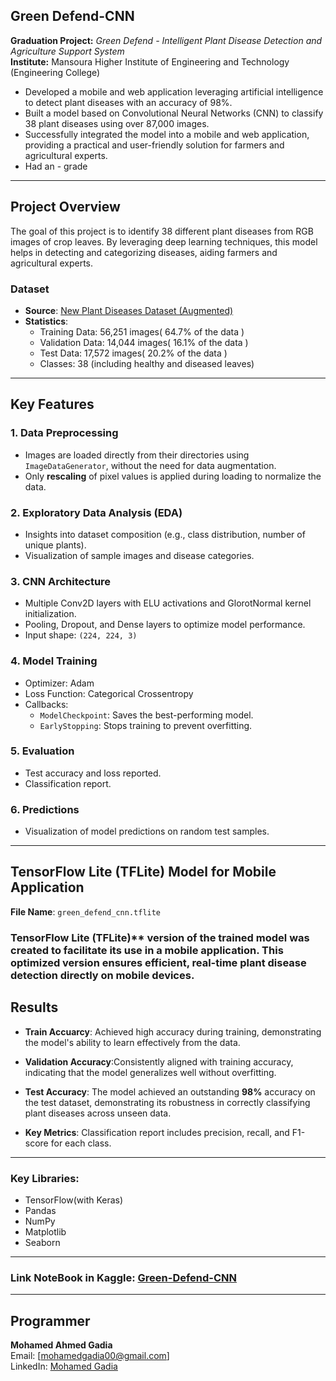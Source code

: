 ## Green Defend-CNN

**Graduation Project:** *Green Defend - Intelligent Plant Disease Detection and Agriculture Support System*  
**Institute:** Mansoura Higher Institute of Engineering and Technology (Engineering College)

- Developed a mobile and web application leveraging artificial intelligence to detect plant diseases with an accuracy of 98%.
- Built a model based on Convolutional Neural Networks (CNN) to classify 38 plant diseases using over 87,000 images.
- Successfully integrated the model into a mobile and web application, providing a practical and user-friendly solution for farmers and agricultural experts.
- Had an - grade

---

## Project Overview

The goal of this project is to identify 38 different plant diseases from RGB images of crop leaves. By leveraging deep learning techniques, this model helps in detecting and categorizing diseases, aiding farmers and agricultural experts.

### Dataset
- **Source**: [New Plant Diseases Dataset (Augmented)](https://www.kaggle.com/vipoooool/new-plant-diseases-dataset)
- **Statistics**:
  - Training Data: 56,251 images( 64.7% of the data )
  - Validation Data: 14,044 images( 16.1% of the data )
  - Test Data: 17,572 images( 20.2% of the data )
  - Classes: 38 (including healthy and diseased leaves)

---

## Key Features

### 1. Data Preprocessing
- Images are loaded directly from their directories using `ImageDataGenerator`, without the need for data augmentation.
- Only **rescaling** of pixel values is applied during loading to normalize the data.

### 2. Exploratory Data Analysis (EDA)
- Insights into dataset composition (e.g., class distribution, number of unique plants).
- Visualization of sample images and disease categories.

### 3. CNN Architecture
- Multiple Conv2D layers with ELU activations and GlorotNormal kernel initialization.
- Pooling, Dropout, and Dense layers to optimize model performance.
- Input shape: `(224, 224, 3)`

### 4. Model Training
- Optimizer: Adam
- Loss Function: Categorical Crossentropy
- Callbacks:
  - `ModelCheckpoint`: Saves the best-performing model.
  - `EarlyStopping`: Stops training to prevent overfitting.

### 5. Evaluation
- Test accuracy and loss reported.
- Classification report.

### 6. Predictions
- Visualization of model predictions on random test samples.

---

## TensorFlow Lite (TFLite) Model for Mobile Application
**File Name**: `green_defend_cnn.tflite`
### TensorFlow Lite (TFLite)** version of the trained model was created to facilitate its use in a mobile application. This optimized version ensures efficient, real-time plant disease detection directly on mobile devices.


## Results
- **Train Accuarcy**: Achieved high accuracy during training, demonstrating the model's ability to learn effectively from the data.

- **Validation Accuracy**:Consistently aligned with training accuracy, indicating that the model generalizes well without overfitting.

- **Test Accuracy**: The model achieved an outstanding **98%** accuracy on the test dataset, demonstrating its robustness in correctly classifying plant diseases across unseen data.
  
- **Key Metrics**: Classification report includes precision, recall, and F1-score for each class.

---

### Key Libraries:
- TensorFlow(with Keras)
- Pandas
- NumPy
- Matplotlib
- Seaborn
---
### Link NoteBook in Kaggle: [Green-Defend-CNN](https://www.kaggle.com/code/mohamedahmedgadia/green-defend-cnn/notebook?scriptVersionId=209186217) 

---

## Programmer
**Mohamed Ahmed Gadia**  
Email: [mohamedgadia00@gmail.com]  
LinkedIn: [Mohamed Gadia](https://www.linkedin.com/in/mohamedgadia) 
